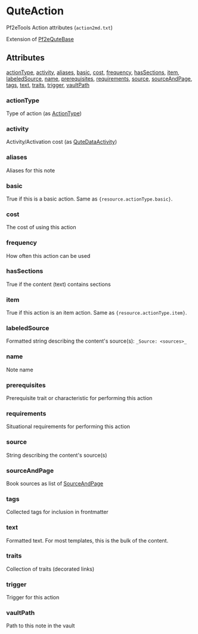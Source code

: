 # QuteAction

Pf2eTools Action attributes (`action2md.txt`)

Extension of [Pf2eQuteBase](../Pf2eQuteBase.md)

## Attributes

[actionType](#actiontype), [activity](#activity), [aliases](#aliases), [basic](#basic), [cost](#cost), [frequency](#frequency), [hasSections](#hassections), [item](#item), [labeledSource](#labeledsource), [name](#name), [prerequisites](#prerequisites), [requirements](#requirements), [source](#source), [sourceAndPage](#sourceandpage), [tags](#tags), [text](#text), [traits](#traits), [trigger](#trigger), [vaultPath](#vaultpath)


### actionType

Type of action (as [ActionType](ActionType.md))

### activity

Activity/Activation cost (as [QuteDataActivity](../QuteDataActivity.md))

### aliases

Aliases for this note

### basic

True if this is a basic action. Same as `{resource.actionType.basic}`.

### cost

The cost of using this action

### frequency

How often this action can be used

### hasSections

True if the content (text) contains sections

### item

True if this action is an item action. Same as `{resource.actionType.item}`.

### labeledSource

Formatted string describing the content's source(s): `_Source: <sources>_`

### name

Note name

### prerequisites

Prerequisite trait or characteristic for performing this action

### requirements

Situational requirements for performing this action

### source

String describing the content's source(s)

### sourceAndPage

Book sources as list of [SourceAndPage](../../SourceAndPage.md)

### tags

Collected tags for inclusion in frontmatter

### text

Formatted text. For most templates, this is the bulk of the content.

### traits

Collection of traits (decorated links)

### trigger

Trigger for this action

### vaultPath

Path to this note in the vault
